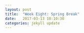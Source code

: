 ```yaml
---
layout: post
title:  "Week Eight: Spring Break"
date:   2017-03-13 10:10:30
categories: jekyll update
---
```


